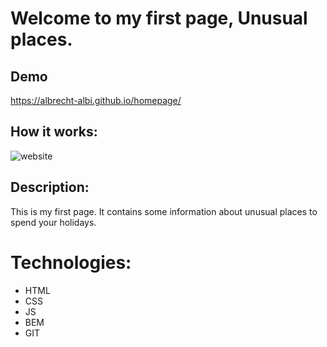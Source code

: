 # Welcome to my first page, Unusual places.

## Demo

https://albrecht-albi.github.io/homepage/

## How it works:
![website](https://i.postimg.cc/cHftxvBP/Movie.gif)

## Description:
This is my first page. It contains some information about unusual places to spend your holidays.

# Technologies:
- HTML
- CSS
- JS
- BEM
- GIT
